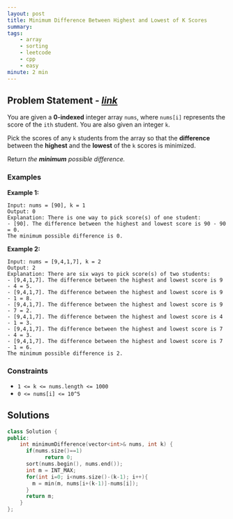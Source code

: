 ```yaml
---
layout: post
title: Minimum Difference Between Highest and Lowest of K Scores
summary:
tags:
    - array
    - sorting
    - leetcode
    - cpp
    - easy
minute: 2 min
---
```


## Problem Statement - [*link*](https://leetcode.com/problems/minimum-difference-between-highest-and-lowest-of-k-scores)  

You are given a **0-indexed** integer array `nums`, where `nums[i]` represents the score of the `ith` student. You are also given an integer `k`.

Pick the scores of any `k` students from the array so that the **difference** between the **highest** and the **lowest** of the `k` scores is minimized.

Return *the **minimum** possible difference.*

### Examples

**Example 1:**   
```
Input: nums = [90], k = 1
Output: 0
Explanation: There is one way to pick score(s) of one student:
- [90]. The difference between the highest and lowest score is 90 - 90 = 0.
The minimum possible difference is 0.
```

**Example 2:**    
```
Input: nums = [9,4,1,7], k = 2
Output: 2
Explanation: There are six ways to pick score(s) of two students:
- [9,4,1,7]. The difference between the highest and lowest score is 9 - 4 = 5.
- [9,4,1,7]. The difference between the highest and lowest score is 9 - 1 = 8.
- [9,4,1,7]. The difference between the highest and lowest score is 9 - 7 = 2.
- [9,4,1,7]. The difference between the highest and lowest score is 4 - 1 = 3.
- [9,4,1,7]. The difference between the highest and lowest score is 7 - 4 = 3.
- [9,4,1,7]. The difference between the highest and lowest score is 7 - 1 = 6.
The minimum possible difference is 2.
```

### Constraints
+ `1 <= k <= nums.length <= 1000`
+ `0 <= nums[i] <= 10^5`

## Solutions

```cpp
class Solution {
public:
    int minimumDifference(vector<int>& nums, int k) {
      if(nums.size()==1)
            return 0;
      sort(nums.begin(), nums.end());
      int m = INT_MAX;
      for(int i=0; i<nums.size()-(k-1); i++){
        m = min(m, nums[i+(k-1)]-nums[i]);
      }
      return m;
    }
};
```

